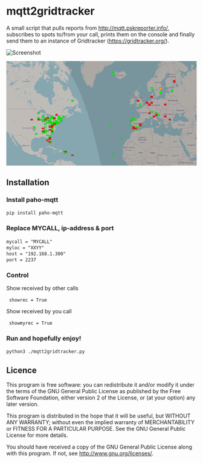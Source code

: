 # mqtt2gridtracker

A small script that pulls reports from http://mqtt.pskreporter.info/, subscribes to spots to/from your call, prints them on the console and finally send them to an instance of Gridtracker (https://gridtracker.org/).


![Screenshot](https://github.com/sm3ulc/mqtt2gridtracker/blob/Screenshot.png)

![Screenshot](./Screenshot.png)


## Installation

### Install paho-mqtt

	pip install paho-mqtt


### Replace MYCALL, ip-address & port

    mycall = "MYCALL"
    myloc = "XXYY"
    host = "192.168.1.300"
    port = 2237


### Control 

Show received by other calls 

     showrec = True

Show received by you call

     showmyrec = True

### Run and hopefully enjoy!

    python3 ./mqtt2gridtracker.py




## Licence

 This program is free software: you can redistribute it and/or modify
 it under the terms of the GNU General Public License as published by
 the Free Software Foundation, either version 2 of the License, or
 (at your option) any later version.

 This program is distributed in the hope that it will be useful,
 but WITHOUT ANY WARRANTY; without even the implied warranty of
 MERCHANTABILITY or FITNESS FOR A PARTICULAR PURPOSE.  See the
 GNU General Public License for more details.

  You should have received a copy of the GNU General Public License
  along with this program.  If not, see <http://www.gnu.org/licenses/>.
